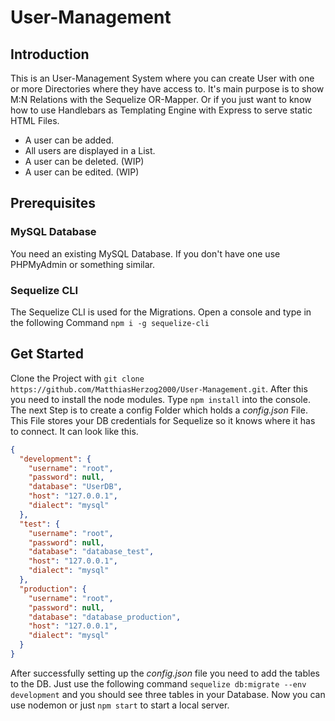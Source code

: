 # User-Management

## Introduction

This is an User-Management System where you can create User with one or more Directories where they have access to.
It's main purpose is to show M:N Relations with the Sequelize OR-Mapper.
Or if you just want to know how to use Handlebars as Templating Engine with Express to serve static HTML Files.

- A user can be added.
- All users are displayed in a List.
- A user can be deleted. (WIP)
- A user can be edited. (WIP)

## Prerequisites

### MySQL Database

You need an existing MySQL Database.
If you don't have one use PHPMyAdmin or something similar.

### Sequelize CLI

The Sequelize CLI is used for the Migrations.
Open a console and type in the following Command `npm i -g sequelize-cli`

## Get Started

Clone the Project with `git clone https://github.com/MatthiasHerzog2000/User-Management.git`.
After this you need to install the node modules. Type `npm install` into the console.
The next Step is to create a config Folder which holds a _config.json_ File. This File stores your DB credentials for Sequelize so it knows where it has to connect.
It can look like this.

```json
{
  "development": {
    "username": "root",
    "password": null,
    "database": "UserDB",
    "host": "127.0.0.1",
    "dialect": "mysql"
  },
  "test": {
    "username": "root",
    "password": null,
    "database": "database_test",
    "host": "127.0.0.1",
    "dialect": "mysql"
  },
  "production": {
    "username": "root",
    "password": null,
    "database": "database_production",
    "host": "127.0.0.1",
    "dialect": "mysql"
  }
}
```

After successfully setting up the _config.json_ file you need to add the tables to the DB. Just use the following command `sequelize db:migrate --env development` and you should see three tables in your Database.
Now you can use nodemon or just `npm start` to start a local server.
